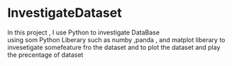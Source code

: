 # InvestigateDataset
 In  this project  ,  I use  Python to investigate DataBase  
 using som Python Liberary  such as numby ,panda , and matplot liberary 
 to invesetigate somefeature fro the dataset
 and to plot the dataset  and play the precentage of dataset
